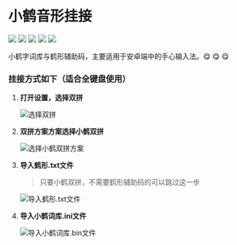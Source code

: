 # 小鹤音形挂接

[![](https://img.shields.io/badge/小鹤-red.svg?style=flat-square)](https://www.flypy.com/)  [![](https://img.shields.io/badge/双拼-red.svg?style=flat-square)](https://www.flypy.com/)  [![](https://img.shields.io/badge/鹤形-red.svg?style=flat-square)](https://www.flypy.com/)  [![](https://img.shields.io/badge/挂接-red.svg?style=flat-square)](https://www.flypy.com/)  [![](https://img.shields.io/badge/安卓-手心输入法-blue.svg?style=flat-square)](http://www.xinshuru.com/index.html?p=win)

小鹤字词库与鹤形辅助码，主要适用于安卓端中的手心输入法。:yum: :yum: :yum:



### 挂接方式如下（适合全键盘使用）



1. **打开设置，选择双拼**

   ![选择双拼](https://github.com/kevin-okay/Flypy/blob/master/Images_Palm/%E9%80%89%E6%8B%A9%E5%8F%8C%E6%8B%BC.png?raw=true)

2. **双拼方案方案选择小鹤双拼**

   ![选择小鹤双拼方案](https://github.com/kevin-okay/Flypy/blob/master/Images_Palm/%E9%80%89%E6%8B%A9%E5%B0%8F%E9%B9%A4%E5%8F%8C%E6%8B%BC%E6%96%B9%E6%A1%88.png?raw=true)

3. **导入鹤形.txt文件** 

   > 只要小鹤双拼，不需要鹤形辅助码的可以跳过这一步

   ![导入鹤形.txt文件](https://github.com/kevin-okay/Flypy/blob/master/Images_Palm/%E5%AF%BC%E5%85%A5%E9%B9%A4%E5%BD%A2.txt%E6%96%87%E4%BB%B6.png?raw=true)

4. **导入小鹤词库.ini文件**

   ![导入小鹤词库.bin文件](https://github.com/kevin-okay/Flypy/blob/master/Images_Palm/%E5%AF%BC%E5%85%A5%E5%B0%8F%E9%B9%A4%E8%AF%8D%E5%BA%93.bin%E6%96%87%E4%BB%B6.png?raw=true)
